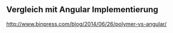 ## Vergleich mit Angular Implementierung

http://www.binpress.com/blog/2014/06/26/polymer-vs-angular/
